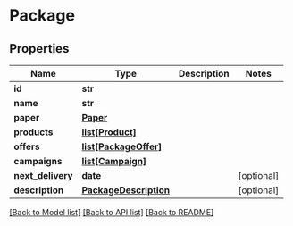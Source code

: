 # Package

## Properties
Name | Type | Description | Notes
------------ | ------------- | ------------- | -------------
**id** | **str** |  | 
**name** | **str** |  | 
**paper** | [**Paper**](Paper.md) |  | 
**products** | [**list[Product]**](Product.md) |  | 
**offers** | [**list[PackageOffer]**](PackageOffer.md) |  | 
**campaigns** | [**list[Campaign]**](Campaign.md) |  | 
**next_delivery** | **date** |  | [optional] 
**description** | [**PackageDescription**](PackageDescription.md) |  | [optional] 

[[Back to Model list]](../README.md#documentation-for-models) [[Back to API list]](../README.md#documentation-for-api-endpoints) [[Back to README]](../README.md)


